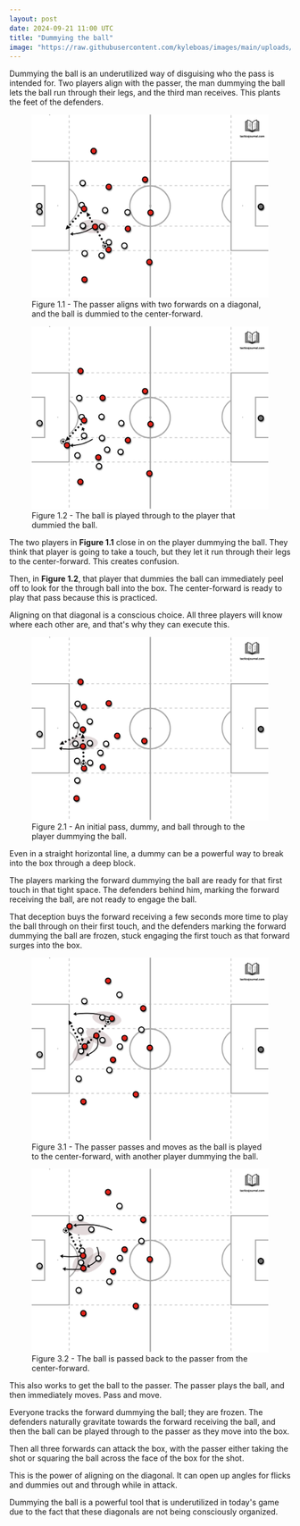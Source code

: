 ```yaml
---
layout: post
date: 2024-09-21 11:00 UTC
title: "Dummying the ball"
image: "https://raw.githubusercontent.com/kyleboas/images/main/uploads/2024/09/21/Image-21Sep2024_01:52:54.png"
---
```


Dummying the ball is an underutilized way of disguising who the pass is intended for. Two players align with the passer, the man dummying the ball lets the ball run through their legs, and the third man receives. This plants the feet of the defenders.

<!---more--->

<figure>
    <img src="https://raw.githubusercontent.com/kyleboas/images/main/uploads/2024/09/21/Image-21Sep2024_01:30:54.png">
    <figcaption>Figure 1.1 - The passer aligns with two forwards on a diagonal, and the ball is dummied to the center-forward. </figcaption>
</figure>
<figure>
    <img src="https://raw.githubusercontent.com/kyleboas/images/main/uploads/2024/09/21/Image-21Sep2024_01:30:56.png">
    <figcaption>Figure 1.2 - The ball is played through to the player that dummied the ball.</figcaption>
</figure>

The two players in **Figure 1.1** close in on the player dummying the ball. They think that player is going to take a touch, but they let it run through their legs to the center-forward. This creates confusion.

Then, in **Figure 1.2**, that player that dummies the ball can immediately peel off to look for the through ball into the box. The center-forward is ready to play that pass because this is practiced. 

Aligning on that diagonal is a conscious choice. All three players will know where each other are, and that's why they can execute this. 

<figure>
    <img src="https://raw.githubusercontent.com/kyleboas/images/main/uploads/2024/09/21/Image-21Sep2024_01:30:57.png">
    <figcaption>Figure 2.1 - An initial pass, dummy, and ball through to the player dummying the ball.</figcaption>
</figure>

Even in a straight horizontal line, a dummy can be a powerful way to break into the box through a deep block.  

The players marking the forward dummying the ball are ready for that first touch in that tight space. The defenders behind him, marking the forward receiving the ball, are not ready to engage the ball. 

That deception buys the forward receiving a few seconds more time to play the ball through on their first touch, and the defenders marking the forward dummying the ball are frozen, stuck engaging the first touch as that forward surges into the box. 

<figure>
    <img src="https://raw.githubusercontent.com/kyleboas/images/main/uploads/2024/09/21/Image-21Sep2024_01:30:58.png">
    <figcaption>Figure 3.1 - The passer passes and moves as the ball is played to the center-forward, with another player dummying the ball.</figcaption>
</figure>
<figure>
    <img src="https://raw.githubusercontent.com/kyleboas/images/main/uploads/2024/09/21/Image-21Sep2024_01:31:00.png">
    <figcaption>Figure 3.2 - The ball is passed back to the passer from the center-forward.</figcaption>
</figure>

This also works to get the ball to the passer. The passer plays the ball, and then immediately moves. Pass and move. 

Everyone tracks the forward dummying the ball; they are frozen. The defenders naturally gravitate towards the forward receiving the ball, and then the ball can be played through to the passer as they move into the box. 

Then all three forwards can attack the box, with the passer either taking the shot or squaring the ball across the face of the box for the shot.

This is the power of aligning on the diagonal. It can open up angles for flicks and dummies out and through while in attack.

Dummying the ball is a powerful tool that is underutilized in today's game due to the fact that these diagonals are not being consciously organized.